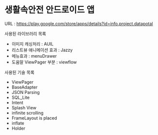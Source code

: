 # 생활속안전 안드로이드 앱

URL : https://play.google.com/store/apps/details?id=info.project.datapotal

사용된 라이브러리 목록
* 이미지 캐싱처리 : AUIL
* 리스트뷰 애니메이션 효과 : Jazzy
* 메뉴효과 : menuDrawer
* 도움말 ViewPager 부분 : viewflow

사용된 기술 목록
* ViewPager 
* BaseAdapter
* JSON Parsing
* SQL_Lite
* Intent
* Splash View
* infinite scrolling
* FrameLayout is placed
* inflate
* Holder

